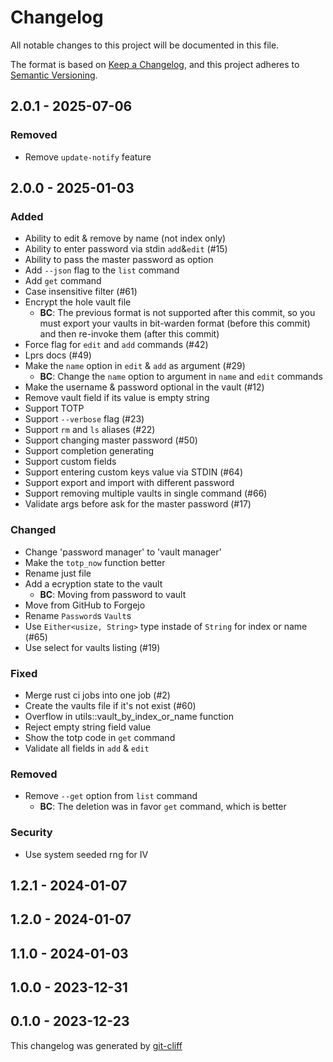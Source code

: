 # Changelog
All notable changes to this project will be documented in this file.

The format is based on [Keep a Changelog](https://keepachangelog.com/en/1.0.0/),
and this project adheres to [Semantic Versioning](https://semver.org/spec/v2.0.0.html).

## 2.0.1 - 2025-07-06

### Removed
-  Remove `update-notify` feature

## 2.0.0 - 2025-01-03

### Added
-  Ability to edit & remove by name (not index only)
-  Ability to enter password via stdin `add`&`edit` (#15)
-  Ability to pass the master password as option
-  Add `--json` flag to the `list` command
-  Add `get` command
-  Case insensitive filter (#61)
-  Encrypt the hole vault file
    - **BC**:  The previous format is not supported after this commit, so
you must export your vaults in bit-warden format (before this commit)
and then re-invoke them (after this commit)
-  Force flag for `edit` and `add` commands (#42)
-  Lprs docs (#49)
-  Make the `name` option in `edit` & `add` as argument (#29)
    - **BC**:  Change the `name` option to argument in `name` and `edit` commands
-  Make the username & password optional in the vault (#12)
-  Remove vault field if its value is empty string
-  Support TOTP
-  Support `--verbose` flag (#23)
-  Support `rm` and `ls` aliases (#22)
-  Support changing master password (#50)
-  Support completion generating
-  Support custom fields
-  Support entering custom keys value via STDIN (#64)
-  Support export and import with different password
-  Support removing multiple vaults in single command (#66)
-  Validate args before ask for the master password (#17)

### Changed
-  Change 'password manager' to 'vault manager'
-  Make the `totp_now` function better
-  Rename just file
-  Add a ecryption state to the vault
    - **BC**:  Moving from password to vault
-  Move from GitHub to Forgejo
-  Rename `Password`s `Vault`s
-  Use `Either<usize, String>` type instade of `String` for index or name (#65)
-  Use select for vaults listing (#19)

### Fixed
-  Merge rust ci jobs into one job (#2)
-  Create the vaults file if it's not exist (#60)
-  Overflow in utils::vault_by_index_or_name function
-  Reject empty string field value
-  Show the totp code in `get` command
-  Validate all fields in `add` & `edit`

### Removed
-  Remove `--get` option from `list` command
    - **BC**:  The deletion was in favor `get` command, which is better

### Security
-  Use system seeded rng for IV

## 1.2.1 - 2024-01-07

## 1.2.0 - 2024-01-07

## 1.1.0 - 2024-01-03

## 1.0.0 - 2023-12-31

## 0.1.0 - 2023-12-23

This changelog was generated by [git-cliff](https://github.com/orhun/git-cliff)
